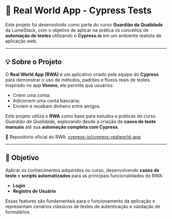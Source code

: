 # 🧭 Real World App - Cypress Tests

Este projeto foi desenvolvido como parte do curso **Guardião da Qualidade** da LumeStack, com o objetivo de aplicar na prática os conceitos de **automação de testes** utilizando o **Cypress.io** em um ambiente realista de aplicação web.

---

## 💡 Sobre o Projeto

O **Real World App (RWA)** é um aplicativo criado pela equipe do **Cypress** para demonstrar o uso de métodos, padrões e fluxos reais de testes.  
Inspirado no app **Venmo**, ele permite que usuários:

- Criem uma conta;  
- Adicionem uma conta bancária;  
- Enviem e recebam dinheiro entre amigos.  

Este projeto utiliza o **RWA** como base para estudos e práticas do curso *Guardião da Qualidade*, explorando desde a criação de **casos de teste manuais** até sua **automação completa com Cypress**.

🔗 Repositório oficial do RWA: [cypress-io/cypress-realworld-app](https://github.com/cypress-io/cypress-realworld-app)

---

## 🧩 Objetivo

Aplicar os conhecimentos adquiridos no curso, desenvolvendo **casos de teste** e **scripts automatizados** para as principais funcionalidades do RWA:  
- **Login**  
- **Registro de Usuário**

Essas features são fundamentais para o funcionamento da aplicação e representam cenários clássicos de testes de autenticação e validação de formulários.
